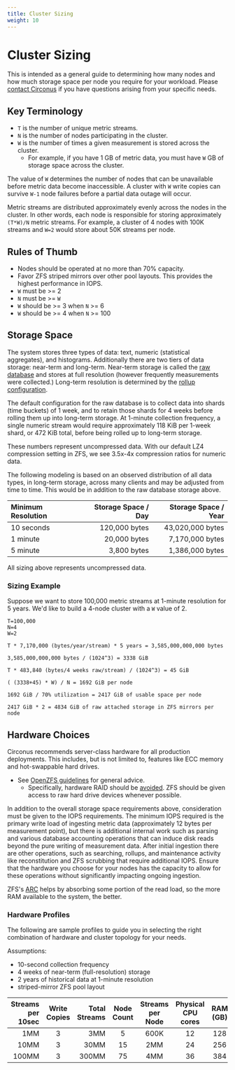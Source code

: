 ```yaml
---
title: Cluster Sizing
weight: 10
---
```


# Cluster Sizing

This is intended as a general guide to determining how many nodes and how much
storage space per node you require for your workload. Please [contact
Circonus](/irondb/contact/) if you have questions arising from your specific needs.

## Key Terminology

* `T` is the number of unique metric streams.
* `N` is the number of nodes participating in the cluster.
* `W` is the number of times a given measurement is stored across the cluster.
  * For example, if you have 1 GB of metric data, you must have `W` GB of
    storage space across the cluster.

The value of `W` determines the number of nodes that can be unavailable before
metric data become inaccessible. A cluster with `W` write copies can survive
`W-1` node failures before a partial data outage will occur.

Metric streams are distributed approximately evenly across the nodes in the
cluster. In other words, each node is responsible for storing approximately
`(T*W)/N` metric streams. For example, a cluster of 4 nodes with 100K streams
and `W=2` would store about 50K streams per node.

## Rules of Thumb

* Nodes should be operated at no more than 70% capacity.
* Favor ZFS striped mirrors over other pool layouts. This provides the highest
  performance in IOPS.
* `W` must be >= 2
* `N` must be >= `W`
* `W` should be >= 3 when `N` >= 6
* `W` should be >= 4 when `N` >= 100

## Storage Space

The system stores three types of data: text, numeric (statistical aggregates),
and histograms. Additionally there are two tiers of data storage: near-term and
long-term. Near-term storage is called the [raw
database](/irondb/getting-started/configuration/#rawdatabase) and stores at full resolution (however
frequently measurements were collected.) Long-term resolution is determined by
the [rollup configuration](/irondb/getting-started/configuration/#rollups).

The default configuration for the raw database is to collect data into shards
(time buckets) of 1 week, and to retain those shards for 4 weeks before rolling
them up into long-term storage. At 1-minute collection frequency, a single
numeric stream would require approximately 118 KiB per 1-week shard, or 472 KiB
total, before being rolled up to long-term storage.

These numbers represent uncompressed data. With our default LZ4 compression
setting in ZFS, we see 3.5x-4x compression ratios for numeric data.

The following modeling is based on an observed distribution of all data types,
in long-term storage, across many clients and may be adjusted from time to
time. This would be in addition to the raw database storage above.

| Minimum Resolution | Storage Space / Day | Storage Space / Year |
|:-------------------|--------------------:|---------------------:|
| 10 seconds | 120,000 bytes | 43,020,000 bytes |
| 1 minute   |  20,000 bytes |  7,170,000 bytes |
| 5 minute   |   3,800 bytes |  1,386,000 bytes |

All sizing above represents uncompressed data.

### Sizing Example

Suppose we want to store 100,000 metric streams at 1-minute resolution for 5
years.  We'd like to build a 4-node cluster with a `W` value of 2.

```
T=100,000
N=4
W=2

T * 7,170,000 (bytes/year/stream) * 5 years = 3,585,000,000,000 bytes

3,585,000,000,000 bytes / (1024^3) = 3338 GiB

T * 483,840 (bytes/4 weeks raw/stream) / (1024^3) = 45 GiB

( (3338+45) * W) / N = 1692 GiB per node

1692 GiB / 70% utilization = 2417 GiB of usable space per node

2417 GiB * 2 = 4834 GiB of raw attached storage in ZFS mirrors per node
```

## Hardware Choices

Circonus recommends server-class hardware for all production deployments. This
includes, but is not limited to, features like ECC memory and hot-swappable
hard drives.

 * See [OpenZFS guidelines](http://open-zfs.org/wiki/Hardware) for general
   advice.
   * Specifically, hardware RAID should be
     [avoided](http://open-zfs.org/wiki/Hardware#Hardware_RAID_controllers). ZFS
     should be given access to raw hard drive devices whenever possible.

In addition to the overall storage space requirements above, consideration must
be given to the IOPS requirements. The minimum IOPS required is the primary
write load of ingesting metric data (approximately 12 bytes per measurement
point), but there is additional internal work such as parsing and various
database accounting operations that can induce disk reads beyond the pure
writing of measurement data. After initial ingestion there are other
operations, such as searching, rollups, and maintenance activity like
reconstitution and ZFS scrubbing that require additional IOPS.  Ensure that the
hardware you choose for your nodes has the capacity to allow for these
operations without significantly impacting ongoing ingestion.

ZFS's
[ARC](http://open-zfs.org/wiki/Performance_tuning#Adaptive_Replacement_Cache)
helps by absorbing some portion of the read load, so the more RAM available to
the system, the better.

### Hardware Profiles

The following are sample profiles to guide you in selecting the right
combination of hardware and cluster topology for your needs.

Assumptions:
 * 10-second collection frequency
 * 4 weeks of near-term (full-resolution) storage
 * 2 years of historical data at 1-minute resolution
 * striped-mirror ZFS pool layout

|Streams per 10sec|Write Copies|Total Streams|Node Count|Streams per Node|Physical CPU cores|RAM (GB)|7200rpm spindles|
|----------------:|:----------:|------------:|:--------:|:--------------:|:----------------:|:------:|---------------:|
|   1MM | 3 |   3MM |  5 | 600K | 12 | 128 |  6x 2T |
|  10MM | 3 |  30MM | 15 |  2MM | 24 | 256 | 24x 4T |
| 100MM | 3 | 300MM | 75 |  4MM | 36 | 384 | 45x 4T |
